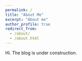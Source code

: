```yaml
---
permalink: /
title: "About Me"
excerpt: "About me"
author_profile: true
redirect_from: 
  - /about/
  - /about.html
---
```


Hi. The blog is under construction.


